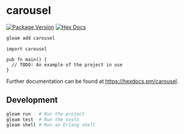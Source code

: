 # carousel

[![Package Version](https://img.shields.io/hexpm/v/carousel)](https://hex.pm/packages/carousel)
[![Hex Docs](https://img.shields.io/badge/hex-docs-ffaff3)](https://hexdocs.pm/carousel/)

```sh
gleam add carousel
```
```gleam
import carousel

pub fn main() {
  // TODO: An example of the project in use
}
```

Further documentation can be found at <https://hexdocs.pm/carousel>.

## Development

```sh
gleam run   # Run the project
gleam test  # Run the tests
gleam shell # Run an Erlang shell
```
